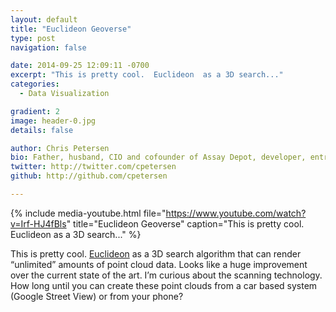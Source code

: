 ```yaml
---
layout: default
title: "Euclideon Geoverse"
type: post
navigation: false

date: 2014-09-25 12:09:11 -0700
excerpt: "This is pretty cool.  Euclideon  as a 3D search..."
categories:
  - Data Visualization

gradient: 2
image: header-0.jpg
details: false

author: Chris Petersen
bio: Father, husband, CIO and cofounder of Assay Depot, developer, entrepreneur and technologist.
twitter: http://twitter.com/cpetersen
github: http://github.com/cpetersen

---
```


{% include media-youtube.html file="https://www.youtube.com/watch?v=Irf-HJ4fBls" title="Euclideon Geoverse" caption="This is pretty cool.  Euclideon  as a 3D search..." %}

This is pretty cool.  [Euclideon](http://www.euclideon.com)  as a 3D search algorithm that can render “unlimited” amounts of point cloud data. Looks like a huge improvement over the current state of the art. I’m curious about the scanning technology. How long until you can create these point clouds from a car based system (Google Street View) or from your phone? 

 
